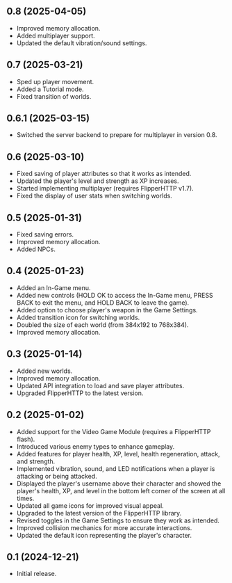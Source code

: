 ## 0.8 (2025-04-05)
- Improved memory allocation.
- Added multiplayer support.
- Updated the default vibration/sound settings.

## 0.7 (2025-03-21)
- Sped up player movement.
- Added a Tutorial mode.
- Fixed transition of worlds.

## 0.6.1 (2025-03-15)
- Switched the server backend to prepare for multiplayer in version 0.8.

## 0.6 (2025-03-10)
- Fixed saving of player attributes so that it works as intended.
- Updated the player's level and strength as XP increases.
- Started implementing multiplayer (requires FlipperHTTP v1.7).
- Fixed the display of user stats when switching worlds.

## 0.5 (2025-01-31)
- Fixed saving errors.
- Improved memory allocation.
- Added NPCs.

## 0.4 (2025-01-23)
- Added an In-Game menu.
- Added new controls (HOLD OK to access the In-Game menu, PRESS BACK to exit the menu, and HOLD BACK to leave the game).
- Added option to choose player's weapon in the Game Settings.
- Added transition icon for switching worlds.
- Doubled the size of each world (from 384x192 to 768x384).
- Improved memory allocation.

## 0.3 (2025-01-14)
- Added new worlds.
- Improved memory allocation.
- Updated API integration to load and save player attributes.
- Upgraded FlipperHTTP to the latest version.

## 0.2 (2025-01-02)
- Added support for the Video Game Module (requires a FlipperHTTP flash).
- Introduced various enemy types to enhance gameplay.
- Added features for player health, XP, level, health regeneration, attack, and strength.
- Implemented vibration, sound, and LED notifications when a player is attacking or being attacked.
- Displayed the player's username above their character and showed the player's health, XP, and level in the bottom left corner of the screen at all times.
- Updated all game icons for improved visual appeal.
- Upgraded to the latest version of the FlipperHTTP library.
- Revised toggles in the Game Settings to ensure they work as intended.
- Improved collision mechanics for more accurate interactions.
- Updated the default icon representing the player's character.

## 0.1 (2024-12-21)
- Initial release.